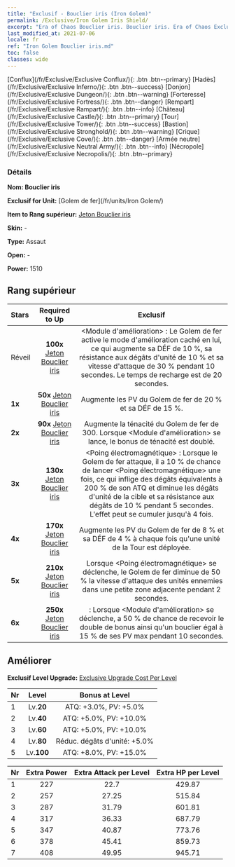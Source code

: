 ```yaml
---
title: "Exclusif - Bouclier iris (Iron Golem)"
permalink: /Exclusive/Iron Golem Iris Shield/
excerpt: "Era of Chaos Bouclier iris. Bouclier iris. Era of Chaos Exclusif Bouclier iris. Golem de fer Exclusif."
last_modified_at: 2021-07-06
locale: fr
ref: "Iron Golem Bouclier iris.md"
toc: false
classes: wide
---
```

 [Conflux](/fr/Exclusive/Exclusive Conflux/){: .btn .btn--primary} [Hadès](/fr/Exclusive/Exclusive Inferno/){: .btn .btn--success} [Donjon](/fr/Exclusive/Exclusive Dungeon/){: .btn .btn--warning} [Forteresse](/fr/Exclusive/Exclusive Fortress/){: .btn .btn--danger} [Rempart](/fr/Exclusive/Exclusive Rampart/){: .btn .btn--info} [Château](/fr/Exclusive/Exclusive Castle/){: .btn .btn--primary} [Tour](/fr/Exclusive/Exclusive Tower/){: .btn .btn--success} [Bastion](/fr/Exclusive/Exclusive Stronghold/){: .btn .btn--warning} [Crique](/fr/Exclusive/Exclusive Cove/){: .btn .btn--danger} [Armée neutre](/fr/Exclusive/Exclusive Neutral Army/){: .btn .btn--info} [Nécropole](/fr/Exclusive/Exclusive Necropolis/){: .btn .btn--primary} 

### Détails
 **Nom: Bouclier iris** 

 **Exclusif for Unit:** [Golem de fer](/fr/units/Iron Golem/) 

 **Item to Rang supérieur:** [Jeton Bouclier iris](/ItemsFR/con_913/)

 **Skin:** -

 **Type:** Assaut

 **Open:** -

 **Power:** 1510

## Rang supérieur

  |     Stars    |  Required to Up | Exclusif |
  |:-------------|:---------------:|:---------------:|
  |  Réveil  | **100x** [Jeton Bouclier iris](/ItemsFR/con_913/) | <Module d'amélioration> : Le Golem de fer active le mode d'amélioration caché en lui, ce qui augmente sa DÉF de 10 %, sa résistance aux dégâts d'unité de 10 % et sa vitesse d'attaque de 30 % pendant 10 secondes. Le temps de recharge est de 20 secondes. |
  | **1x** <i class="fas fa-star"/> | **50x** [Jeton Bouclier iris](/ItemsFR/con_913/) | Augmente les PV du Golem de fer de 20 % et sa DÉF de 15 %. |
  | **2x** <i class="fas fa-star"/> | **90x** [Jeton Bouclier iris](/ItemsFR/con_913/) | Augmente la ténacité du Golem de fer de 300. Lorsque <Module d'amélioration> se lance, le bonus de ténacité est doublé. |
  | **3x** <i class="fas fa-star"/> | **130x** [Jeton Bouclier iris](/ItemsFR/con_913/) | <Poing électromagnétique> : Lorsque le Golem de fer attaque, il a 10 % de chance de lancer <Poing électromagnétique> une fois, ce qui inflige des dégâts équivalents à 200 % de son ATQ et diminue les dégâts d'unité de la cible et sa résistance aux dégâts de 10 % pendant 5 secondes. L'effet peut se cumuler jusqu'à 4 fois. |
  | **4x** <i class="fas fa-star"/> | **170x** [Jeton Bouclier iris](/ItemsFR/con_913/) | Augmente les PV du Golem de fer de 8 % et sa DÉF de 4 % à chaque fois qu'une unité de la Tour est déployée. |
  | **5x** <i class="fas fa-star"/> | **210x** [Jeton Bouclier iris](/ItemsFR/con_913/) | Lorsque <Poing électromagnétique> se déclenche, le Golem de fer diminue de 50 % la vitesse d'attaque des unités ennemies dans une petite zone adjacente pendant 2 secondes. |
  | **6x** <i class="fas fa-star"/> | **250x** [Jeton Bouclier iris](/ItemsFR/con_913/) | <Surcharge> : Lorsque <Module d'amélioration> se déclenche, a 50 % de chance de recevoir le double de bonus ainsi qu'un bouclier égal à 15 % de ses PV max pendant 10 secondes. |


## Améliorer
 **Exclusif Level Upgrade:** [Exclusive Upgrade Cost Per Level](/Exclusive/ExclusiveUpgradeCostPerLevel/)

  |  Nr  |   Level  | Bonus at Level |
  |:-----|:--------:|:--------------:|
  | 1 | Lv.**20** | ATQ: +3.0%, PV: +5.0% |
  | 2 | Lv.**40** | ATQ: +5.0%, PV: +10.0% |
  | 3 | Lv.**60** | ATQ: +5.0%, PV: +10.0% |
  | 4 | Lv.**80** | Réduc. dégâts d'unité: +5.0% |
  | 5 | Lv.**100** | ATQ: +8.0%, PV: +15.0% |


  |  Nr  |  Extra Power | Extra Attack per Level | Extra HP per Level |
  |:-----|:--------:|:--------:|:--------:|
  | 1 | 227 | 22.7 | 429.87 |
  | 2 | 257 | 27.25 | 515.84 |
  | 3 | 287 | 31.79 | 601.81 |
  | 4 | 317 | 36.33 | 687.79 |
  | 5 | 347 | 40.87 | 773.76 |
  | 6 | 378 | 45.41 | 859.73 |
  | 7 | 408 | 49.95 | 945.71 |


